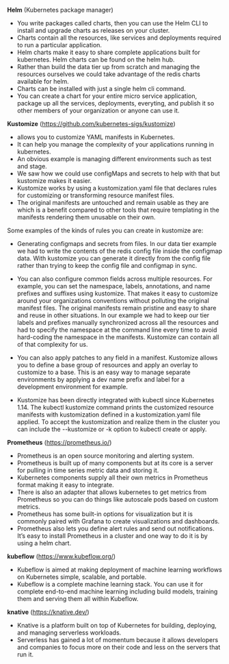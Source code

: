 **Helm** (Kubernetes package manager)
+ You write packages called charts, then you can use the Helm CLI to install and upgrade charts as releases on your cluster.
+ Charts contain all the resources, like services and deployments required to run a particular application.
+ Helm charts make it easy to share complete applications built for kubernetes. Helm charts can be found on the helm hub.
+ Rather than build the data tier up from scratch and managing the resources ourselves we could take advantage of the redis charts available for helm. 
+ Charts can be installed with just a single helm cli command. 
+ You can create a chart for your entire micro service application, package up all the services, deployments, everyting, and publish it so other members of your organization or anyone can use it.  

**Kustomize** (https://github.com/kubernetes-sigs/kustomize)
+ allows you to customize YAML manifests in Kubernetes.
+ It can help you manage the complexity of your applications running in kubernetes.
+ An obvious example is managing different environments such as test and stage.
+ We saw how we could use configMaps and secrets to help with that but kustomize makes it easier.
+ Kustomize works by using a kustomization.yaml file that declares rules for customizing or transforming resource manifest files.
+ The original manifests are untouched and remain usable as they are which is a benefit compared to other tools that require templating in the manifests rendering them unusable on their own. 

Some examples of the kinds of rules you can create in kustomize are:

- Generating configmaps and secrets from files. In our data tier example we had to write the contents of the redis config file inside the configmap data. With kustomize you can generate it directly from the config file rather than trying to keep the config file and configmap in sync.

- You can also configure common fields across multiple resources. For example, you can set the namespace, labels, annotations, and name prefixes and suffixes using kustomize. That makes it easy to customize around your organizations conventions without polluting the original manifest files. The original manifests remain pristine and easy to share and reuse in other situations. In our example we had to keep our tier labels and prefixes manually synchronized across all the resources and had to specify the namespace at the command line every time to avoid hard-coding the namespace in the manifests. Kustomize can contain all of that complexity for us.

- You can also apply patches to any field in a manifest. Kustomize allows you to define a base group of resources and apply an overlay to customize to a base. This is an easy way to manage separate environments by applying a dev name prefix and label for a development environment for example. 

+ Kustomize has been directly integrated with kubectl since Kubernetes 1.14. The kubectl kustomize command prints the customized resource manifests with kustomization defined in a kustomization.yaml file applied. To accept the kustomization and realize them in the cluster you can include the --kustomize or -k option to kubectl create or apply.

**Prometheus** (https://prometheus.io/)
+ Prometheus is an open source monitoring and alerting system.
+ Prometheus is built up of many components but at its core is a server for pulling in time series metric data and storing it.
+ Kubernetes components supply all their own metrics in Prometheus format making it easy to integrate. 
+ There is also an adapter that allows kubernetes to get metrics from Prometheus so you can do things like autoscale pods based on custom metrics.
+ Prometheus has some built-in options for visualization but it is commonly paired with Grafana to create visualizations and dashboards. 
+ Prometheus also lets you define alert rules and send out notifications. It’s easy to install Prometheus in a cluster and one way to do it is by using a helm chart.

**kubeflow** (https://www.kubeflow.org/)
+ Kubeflow is aimed at making deployment of machine learning workflows on Kubernetes simple, scalable, and portable.
+ Kubeflow is a complete machine learning stack. You can use it for complete end-to-end machine learning including build models, training them and serving them all within Kubeflow.  

**knative** (https://knative.dev/)
+ Knative is a platform built on top of Kubernetes for building, deploying, and managing serverless workloads. 
+ Serverless has gained a lot of momentum because it allows developers and companies to focus more on their code and less on the servers that run it.
